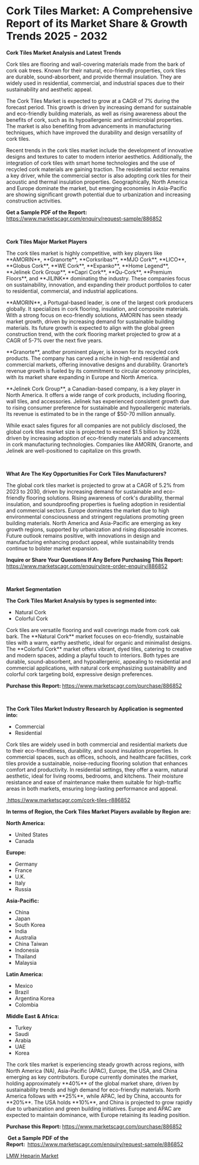 <p><h1>Cork Tiles Market: A Comprehensive Report of its Market Share & Growth Trends 2025 - 2032</h1></p><p><strong>Cork Tiles Market Analysis and Latest Trends</strong></p>
<p><p>Cork tiles are flooring and wall-covering materials made from the bark of cork oak trees. Known for their natural, eco-friendly properties, cork tiles are durable, sound-absorbent, and provide thermal insulation. They are widely used in residential, commercial, and industrial spaces due to their sustainability and aesthetic appeal.</p><p>The Cork Tiles Market is expected to grow at a CAGR of 7% during the forecast period. This growth is driven by increasing demand for sustainable and eco-friendly building materials, as well as rising awareness about the benefits of cork, such as its hypoallergenic and antimicrobial properties. The market is also benefiting from advancements in manufacturing techniques, which have improved the durability and design versatility of cork tiles.</p><p>Recent trends in the cork tiles market include the development of innovative designs and textures to cater to modern interior aesthetics. Additionally, the integration of cork tiles with smart home technologies and the use of recycled cork materials are gaining traction. The residential sector remains a key driver, while the commercial sector is also adopting cork tiles for their acoustic and thermal insulation properties. Geographically, North America and Europe dominate the market, but emerging economies in Asia-Pacific are showing significant growth potential due to urbanization and increasing construction activities.</p></p>
<p><strong>Get a Sample PDF of the Report:&nbsp;</strong> <a href="https://www.marketscagr.com/enquiry/request-sample/886852?utm_campaign=1868&utm_medium=2&utm_source=Github&utm_content=ia&utm_term=26012025&utm_id=cork-tiles">https://www.marketscagr.com/enquiry/request-sample/886852</a></p>
<p>&nbsp;</p>
<p><strong>Cork Tiles Major Market Players</strong></p>
<p><p>The cork tiles market is highly competitive, with key players like **AMORIN**, **Granorte**, **Corksribas**, **MJO Cork**, **LICO**, **Globus Cork**, **WE Cork**, **Expanko**, **Home Legend**, **Jelinek Cork Group**, **Capri Cork**, **Qu-Cork**, **Premium Floors**, and **JILINK** dominating the industry. These companies focus on sustainability, innovation, and expanding their product portfolios to cater to residential, commercial, and industrial applications.</p><p>**AMORIN**, a Portugal-based leader, is one of the largest cork producers globally. It specializes in cork flooring, insulation, and composite materials. With a strong focus on eco-friendly solutions, AMORIN has seen steady market growth, driven by increasing demand for sustainable building materials. Its future growth is expected to align with the global green construction trend, with the cork flooring market projected to grow at a CAGR of 5-7% over the next five years.</p><p>**Granorte**, another prominent player, is known for its recycled cork products. The company has carved a niche in high-end residential and commercial markets, offering innovative designs and durability. Granorte’s revenue growth is fueled by its commitment to circular economy principles, with its market share expanding in Europe and North America.</p><p>**Jelinek Cork Group**, a Canadian-based company, is a key player in North America. It offers a wide range of cork products, including flooring, wall tiles, and accessories. Jelinek has experienced consistent growth due to rising consumer preference for sustainable and hypoallergenic materials. Its revenue is estimated to be in the range of $50-70 million annually.</p><p>While exact sales figures for all companies are not publicly disclosed, the global cork tiles market size is projected to exceed $1.5 billion by 2028, driven by increasing adoption of eco-friendly materials and advancements in cork manufacturing technologies. Companies like AMORIN, Granorte, and Jelinek are well-positioned to capitalize on this growth.</p></p>
<p>&nbsp;</p>
<p><strong>What Are The Key Opportunities For Cork Tiles Manufacturers?</strong></p>
<p><p>The global cork tiles market is projected to grow at a CAGR of 5.2% from 2023 to 2030, driven by increasing demand for sustainable and eco-friendly flooring solutions. Rising awareness of cork's durability, thermal insulation, and soundproofing properties is fueling adoption in residential and commercial sectors. Europe dominates the market due to high environmental consciousness and stringent regulations promoting green building materials. North America and Asia-Pacific are emerging as key growth regions, supported by urbanization and rising disposable incomes. Future outlook remains positive, with innovations in design and manufacturing enhancing product appeal, while sustainability trends continue to bolster market expansion.</p></p>
<p><strong>Inquire or Share Your Questions If Any Before Purchasing This Report:</strong> <a href="https://www.marketscagr.com/enquiry/pre-order-enquiry/886852?utm_campaign=1868&utm_medium=2&utm_source=Github&utm_content=ia&utm_term=26012025&utm_id=cork-tiles">https://www.marketscagr.com/enquiry/pre-order-enquiry/886852</a></p>
<p>&nbsp;</p>
<p><strong>Market Segmentation</strong></p>
<p><strong>The Cork Tiles Market Analysis by types is segmented into:</strong></p>
<p><ul><li>Natural Cork</li><li>Colorful Cork</li></ul></p>
<p><p>Cork tiles are versatile flooring and wall coverings made from cork oak bark. The **Natural Cork** market focuses on eco-friendly, sustainable tiles with a warm, earthy aesthetic, ideal for organic and minimalist designs. The **Colorful Cork** market offers vibrant, dyed tiles, catering to creative and modern spaces, adding a playful touch to interiors. Both types are durable, sound-absorbent, and hypoallergenic, appealing to residential and commercial applications, with natural cork emphasizing sustainability and colorful cork targeting bold, expressive design preferences.</p></p>
<p><strong>Purchase this Report:&nbsp;</strong><a href="https://www.marketscagr.com/purchase/886852?utm_campaign=1868&utm_medium=2&utm_source=Github&utm_content=ia&utm_term=26012025&utm_id=cork-tiles">https://www.marketscagr.com/purchase/886852</a></p>
<p>&nbsp;</p>
<p><strong>The Cork Tiles Market Industry Research by Application is segmented into:</strong></p>
<p><ul><li>Commercial</li><li>Residential</li></ul></p>
<p><p>Cork tiles are widely used in both commercial and residential markets due to their eco-friendliness, durability, and sound insulation properties. In commercial spaces, such as offices, schools, and healthcare facilities, cork tiles provide a sustainable, noise-reducing flooring solution that enhances comfort and productivity. In residential settings, they offer a warm, natural aesthetic, ideal for living rooms, bedrooms, and kitchens. Their moisture resistance and ease of maintenance make them suitable for high-traffic areas in both markets, ensuring long-lasting performance and appeal.</p></p>
<p><a href="https://www.marketscagr.com/cork-tiles-r886852?utm_campaign=1868&utm_medium=2&utm_source=Github&utm_content=ia&utm_term=26012025&utm_id=cork-tiles">&nbsp;https://www.marketscagr.com/cork-tiles-r886852</a></p>
<p><strong>In terms of Region, the Cork Tiles Market Players available by Region are:</strong></p>
<p>
    <p> <strong> North America: </strong>
        <ul>
            <li>United States</li>
            <li>Canada</li>
        </ul>
        </p> 
    <p> <strong> Europe: </strong>
        <ul>
            <li>Germany</li>
            <li>France</li>
            <li>U.K.</li>
            <li>Italy</li>
            <li>Russia</li>
        </ul>
        </p> 
    <p> <strong> Asia-Pacific: </strong>
        <ul>
            <li>China</li>
            <li>Japan</li>
            <li>South Korea</li>
            <li>India</li>
            <li>Australia</li>
            <li>China Taiwan</li>
            <li>Indonesia</li>
            <li>Thailand</li>
            <li>Malaysia</li>
        </ul>
        </p> 
    <p> <strong> Latin America: </strong>
        <ul>
            <li>Mexico</li>
            <li>Brazil</li>
            <li>Argentina Korea</li>
            <li>Colombia</li>
        </ul>
        </p> 
    <p> <strong> Middle East & Africa: </strong>
        <ul>
            <li>Turkey</li>
            <li>Saudi</li>
            <li>Arabia</li>
            <li>UAE</li>
            <li>Korea</li>
        </ul>
    </p>
    </p>
<p><p>The cork tiles market is experiencing steady growth across regions, with North America (NA), Asia-Pacific (APAC), Europe, the USA, and China emerging as key contributors. Europe currently dominates the market, holding approximately **40%** of the global market share, driven by sustainability trends and high demand for eco-friendly materials. North America follows with **25%**, while APAC, led by China, accounts for **20%**. The USA holds **10%**, and China is projected to grow rapidly due to urbanization and green building initiatives. Europe and APAC are expected to maintain dominance, with Europe retaining its leading position.</p></p>
<p><strong>Purchase this Report: </strong><a href="https://www.marketscagr.com/purchase/886852?utm_campaign=1868&utm_medium=2&utm_source=Github&utm_content=ia&utm_term=26012025&utm_id=cork-tiles">https://www.marketscagr.com/purchase/886852</a></p>
<p>&nbsp;<strong>Get a Sample PDF of the Report:&nbsp;&nbsp;</strong><a href="https://www.marketscagr.com/enquiry/request-sample/886852?utm_campaign=1868&utm_medium=2&utm_source=Github&utm_content=ia&utm_term=26012025&utm_id=cork-tiles">https://www.marketscagr.com/enquiry/request-sample/886852</a></p>
<p><strong></strong></p>
<p><p><a href="https://github.com/RickHolmes3/Market-Research-Report-List-7/blob/main/lmw-heparin-market.md?utm_campaign=1868&utm_medium=2&utm_source=Github&utm_content=ia&utm_term=26012025&utm_id=cork-tiles">LMW Heparin Market</a></p></p>